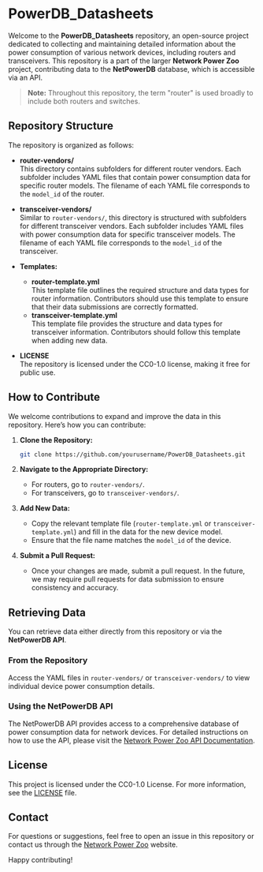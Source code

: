 # PowerDB_Datasheets

Welcome to the **PowerDB_Datasheets** repository, an open-source project dedicated to collecting and maintaining detailed information about the power consumption of various network devices, including routers and transceivers. This repository is a part of the larger **Network Power Zoo** project, contributing data to the **NetPowerDB** database, which is accessible via an API.

> **Note:** Throughout this repository, the term "router" is used broadly to include both routers and switches.

## Repository Structure

The repository is organized as follows:

- **router-vendors/**  
  This directory contains subfolders for different router vendors. Each subfolder includes YAML files that contain power consumption data for specific router models. The filename of each YAML file corresponds to the `model_id` of the router.

- **transceiver-vendors/**  
  Similar to `router-vendors/`, this directory is structured with subfolders for different transceiver vendors. Each subfolder includes YAML files with power consumption data for specific transceiver models. The filename of each YAML file corresponds to the `model_id` of the transceiver.

- **Templates:**

  - **router-template.yml**  
    This template file outlines the required structure and data types for router information. Contributors should use this template to ensure that their data submissions are correctly formatted.
  - **transceiver-template.yml**  
    This template file provides the structure and data types for transceiver information. Contributors should follow this template when adding new data.

- **LICENSE**  
  The repository is licensed under the CC0-1.0 license, making it free for public use.

## How to Contribute

We welcome contributions to expand and improve the data in this repository. Here’s how you can contribute:

1. **Clone the Repository:**
   ```sh
   git clone https://github.com/yourusername/PowerDB_Datasheets.git
   ```
2. **Navigate to the Appropriate Directory:**
   - For routers, go to `router-vendors/`.
   - For transceivers, go to `transceiver-vendors/`.
3. **Add New Data:**

   - Copy the relevant template file (`router-template.yml` or `transceiver-template.yml`) and fill in the data for the new device model.
   - Ensure that the file name matches the `model_id` of the device.

4. **Submit a Pull Request:**
   - Once your changes are made, submit a pull request. In the future, we may require pull requests for data submission to ensure consistency and accuracy.

## Retrieving Data

You can retrieve data either directly from this repository or via the **NetPowerDB API**.

### From the Repository

Access the YAML files in `router-vendors/` or `transceiver-vendors/` to view individual device power consumption details.

### Using the NetPowerDB API

The NetPowerDB API provides access to a comprehensive database of power consumption data for network devices. For detailed instructions on how to use the API, please visit the [Network Power Zoo API Documentation](https://networkpowerzoo.ethz.ch/).

## License

This project is licensed under the CC0-1.0 License. For more information, see the [LICENSE](LICENSE) file.

## Contact

For questions or suggestions, feel free to open an issue in this repository or contact us through the [Network Power Zoo](https://networkpowerzoo.ethz.ch/) website.

Happy contributing!
